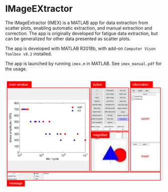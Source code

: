 # IMageEXtractor

The IMageExtractor (IMEX) is a MATLAB app for data extraction from scatter plots, enabling automatic extraction, and manual extraction and correction.
The app is originally developed for fatigue data extraction, but can be generalized for other data presented as scatter plots.

The app is developed with MATLAB R2018b, with add-on `Computer Vison Toolbox v8.2` installed. 

The app is launched by running `imex.m` in MATLAB. See `imex_manual.pdf` for the usage.

<br>

<img src="./imex_gui.jpg" width = "600" alt="IMEX GUI" align=left/>
